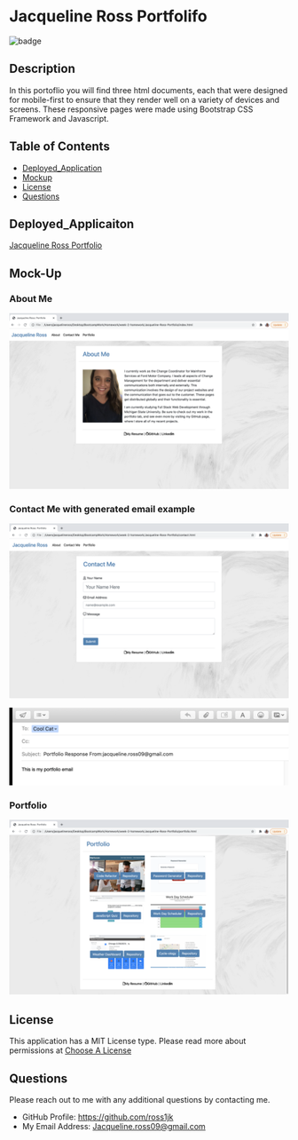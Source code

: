 # Jacqueline Ross Portfolifo

![badge](https://img.shields.io/static/v1?label=License&message=MIT%20License&color=blue)

## Description

In this portoflio you will find three html documents, each that were designed for mobile-first to ensure that they render well on a variety of devices and screens. These responsive pages were made using Bootstrap CSS Framework and Javascript.

## Table of Contents

* [Deployed_Application](#Deployed_Application)
* [Mockup](#Mock-Up)
* [License](#License)
* [Questions](#Questions)

## Deployed_Applicaiton

[Jacqueline Ross Portfolio](https://ross1jk.github.io/Jacqueline-Ross-Portfolio/)

## Mock-Up

### About Me

![About Me Mockup](./Images/aboutmedeployed.png)

### Contact Me with generated email example

![Contact Me Mockup](./Images/contactmedeployed.png)

![Email Generated Mockup](./Images/emailgenerated.png)

### Portfolio

![Portfolio Mockup](./Images/portfoliodeployed.png)

## License

This application has a MIT License type. Please read more about permissions at [Choose A License](https://choosealicense.com/licenses/)

## Questions

Please reach out to me with any additional questions by contacting me.

* GitHub Profile: https://github.com/ross1jk
* My Email Address: Jacqueline.ross09@gmail.com